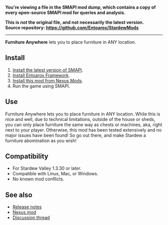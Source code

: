 **You're viewing a file in the SMAPI mod dump, which contains a copy of every open-source SMAPI mod
for queries and analysis.**

**This is _not_ the original file, and not necessarily the latest version.**  
**Source repository: https://github.com/Entoarox/StardewMods**

----

**Furniture Anywhere** lets you to place furniture in ANY location.

## Install
1. [Install the latest version of SMAPI](https://smapi.io).
2. [Install Entoarox Framework](https://www.nexusmods.com/stardewvalley/mods/2269).
3. [Install this mod from Nexus Mods](https://www.nexusmods.com/stardewvalley/mods/2276).
4. Run the game using SMAPI.

## Use
Furniture Anywhere lets you to place furniture in ANY location. While this is nice and well, due to
technical limitations, outside of the house or sheds, you can only place furniture the same way as
chests or machines, aka, right next to your player. Otherwise, this mod has been tested extensively
and no major issues have been found! So go out there, and make Stardew a furniture abomination as
you wish!

## Compatibility
* For Stardew Valley 1.3.30 or later.
* Compatible with Linux, Mac, or Windows.
* No known mod conflicts.

## See also
* [Release notes](RELEASE-NOTES.md)
* [Nexus mod](http://www.nexusmods.com/stardewvalley/mods/2276)
* [Discussion thread](https://community.playstarbound.com/threads/smapi-furniture-anywhere.126719/)
